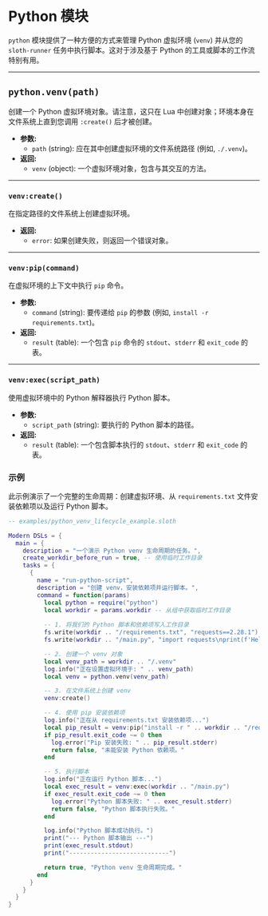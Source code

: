 # Python 模块

`python` 模块提供了一种方便的方式来管理 Python 虚拟环境 (`venv`) 并从您的 `sloth-runner` 任务中执行脚本。这对于涉及基于 Python 的工具或脚本的工作流特别有用。

---

## `python.venv(path)`

创建一个 Python 虚拟环境对象。请注意，这只在 Lua 中创建对象；环境本身在文件系统上直到您调用 `:create()` 后才被创建。

*   **参数:**
    *   `path` (string): 应在其中创建虚拟环境的文件系统路径 (例如, `./.venv`)。
*   **返回:**
    *   `venv` (object): 一个虚拟环境对象，包含与其交互的方法。

---

### `venv:create()`

在指定路径的文件系统上创建虚拟环境。

*   **返回:**
    *   `error`: 如果创建失败，则返回一个错误对象。

---

### `venv:pip(command)`

在虚拟环境的上下文中执行 `pip` 命令。

*   **参数:**
    *   `command` (string): 要传递给 `pip` 的参数 (例如, `install -r requirements.txt`)。
*   **返回:**
    *   `result` (table): 一个包含 `pip` 命令的 `stdout`、`stderr` 和 `exit_code` 的表。

---

### `venv:exec(script_path)`

使用虚拟环境中的 Python 解释器执行 Python 脚本。

*   **参数:**
    *   `script_path` (string): 要执行的 Python 脚本的路径。
*   **返回:**
    *   `result` (table): 一个包含脚本执行的 `stdout`、`stderr` 和 `exit_code` 的表。

### 示例

此示例演示了一个完整的生命周期：创建虚拟环境、从 `requirements.txt` 文件安装依赖项以及运行 Python 脚本。

```lua
-- examples/python_venv_lifecycle_example.sloth

Modern DSLs = {
  main = {
    description = "一个演示 Python venv 生命周期的任务。",
    create_workdir_before_run = true, -- 使用临时工作目录
    tasks = {
      {
        name = "run-python-script",
        description = "创建 venv，安装依赖项并运行脚本。",
        command = function(params) 
          local python = require("python")
          local workdir = params.workdir -- 从组中获取临时工作目录
          
          -- 1. 将我们的 Python 脚本和依赖项写入工作目录
          fs.write(workdir .. "/requirements.txt", "requests==2.28.1")
          fs.write(workdir .. "/main.py", "import requests\nprint(f'Hello from Python! Using requests version: {requests.__version__}')")

          -- 2. 创建一个 venv 对象
          local venv_path = workdir .. "/.venv"
          log.info("正在设置虚拟环境于: " .. venv_path)
          local venv = python.venv(venv_path)

          -- 3. 在文件系统上创建 venv
          venv:create()

          -- 4. 使用 pip 安装依赖项
          log.info("正在从 requirements.txt 安装依赖项...")
          local pip_result = venv:pip("install -r " .. workdir .. "/requirements.txt")
          if pip_result.exit_code ~= 0 then
            log.error("Pip 安装失败: " .. pip_result.stderr)
            return false, "未能安装 Python 依赖项。"
          end

          -- 5. 执行脚本
          log.info("正在运行 Python 脚本...")
          local exec_result = venv:exec(workdir .. "/main.py")
          if exec_result.exit_code ~= 0 then
            log.error("Python 脚本失败: " .. exec_result.stderr)
            return false, "Python 脚本执行失败。"
          end

          log.info("Python 脚本成功执行。")
          print("--- Python 脚本输出 ---")
          print(exec_result.stdout)
          print("----------------------------")

          return true, "Python venv 生命周期完成。"
        end
      }
    }
  }
}
```

```
